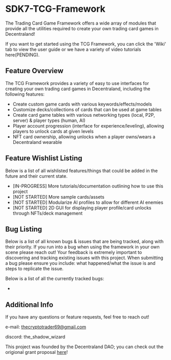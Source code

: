 # SDK7-TCG-Framework
The Trading Card Game Framework offers a wide array of modules that provide all the utilities required to create your own trading card games in Decentraland!

If you want to get started using the TCG Framework, you can click the 'Wiki' tab to view the user guide or we have a variety of video tutorials here(PENDING).

## Feature Overview
The TCG Framework provides a variety of easy to use interfaces for creating your own trading card games in Decentraland, including the following features:

- Create custom game cards with various keywords/effects/models
- Customize decks/collections of cards that can be used at game tables
- Create card game tables with various networking types (local, P2P, server) & player types (human, AI)
- Player account progression (interface for experience/leveling), allowing players to unlock cards at given levels
- NFT card ownership, allowing unlocks when a player owns/wears a Decentraland wearable

## Feature Wishlist Listing
Below is a list of all wishlisted features/things that could be added in the future and their current state.

- [IN-PROGRESS] More tutorials/documentation outlining how to use this project
- [NOT STARTED] More sample cards/assets
- [NOT STARTED] Modularize AI profiles to allow for different AI enemies
- [NOT STARTED] 2D GUI for displaying player profile/card unlocks through NFTs/deck management 

## Bug Listing
Below is a list of all known bugs & issues that are being tracked, along with their priority. If you run into a bug when using the framework in your own scene please reach out! Your feedback is extremely important to discovering and tracking existing issues with this project. When submitting a bug please ensure you include: what happened/what the issue is and steps to replicate the issue.

Below is a list of all the currently tracked bugs:

- <CLEAN>

## Additional Info
If you have any questions or feature requests, feel free to reach out!

e-mail: thecryptotrader69@gmail.com

discord: the_shadow_wizard

This project was founded by the Decentraland DAO; you can check out the origional grant proposal [here](https://governance.decentraland.org/proposal/?id=724e75e0-187c-11ee-93a7-ed9294f83f74)!
